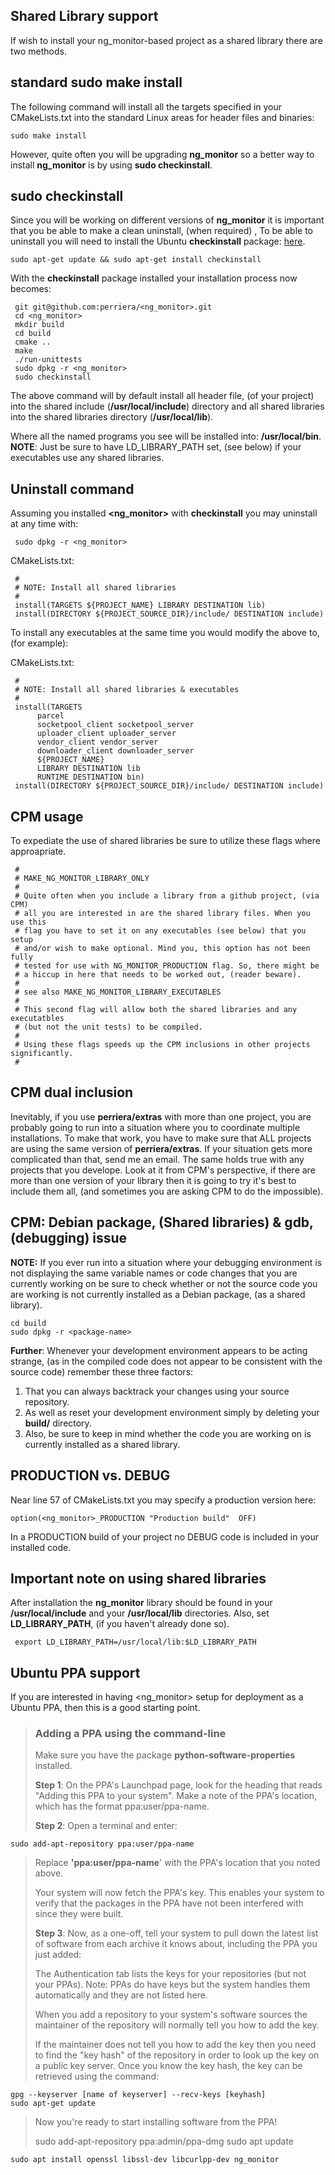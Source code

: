 ## Shared Library support

If wish to install your ng_monitor-based project as a shared library there are two methods.

## standard sudo make install

The following command will install all the targets specified in your CMakeLists.txt into the standard Linux areas for header files and binaries:

    sudo make install

However, quite often you will be upgrading **ng_monitor** so a better way to install **ng_monitor** is by using **sudo checkinstall**.

## sudo checkinstall

Since you will be working on different versions of **ng_monitor** it is important that you be able to make a clean uninstall, (when required) , To be able to uninstall you will need to install the Ubuntu **checkinstall** package: [here](https://help.ubuntu.com/community/CheckInstall).

`sudo apt-get update && sudo apt-get install checkinstall`

With the **checkinstall** package installed your installation process now becomes:

     git git@github.com:perriera/<ng_monitor>.git
     cd <ng_monitor>
     mkdir build
     cd build
     cmake ..
     make
     ./run-unittests
     sudo dpkg -r <ng_monitor>
     sudo checkinstall

The above command will by default install all header file, (of your project) into the shared include (**/usr/local/include**) directory and all shared libraries into the shared libraries directory (**/usr/local/lib**).

Where all the named programs you see will be installed into: **/usr/local/bin**.</br>
**NOTE**: Just be sure to have LD_LIBRARY_PATH set, (see below) if your executables use any shared libraries.

## Uninstall command

Assuming you installed **<ng_monitor>** with **checkinstall** you may uninstall at any time with:

     sudo dpkg -r <ng_monitor>

CMakeLists.txt:

     #
     # NOTE: Install all shared libraries
     #
     install(TARGETS ${PROJECT_NAME} LIBRARY DESTINATION lib)
     install(DIRECTORY ${PROJECT_SOURCE_DIR}/include/ DESTINATION include)

To install any executables at the same time you would modify the above to, (for example):

CMakeLists.txt:

     #
     # NOTE: Install all shared libraries & executables
     #
     install(TARGETS
          parcel
          socketpool_client socketpool_server
          uploader_client uploader_server
          vendor_client vendor_server
          downloader_client downloader_server
          ${PROJECT_NAME}
          LIBRARY DESTINATION lib
          RUNTIME DESTINATION bin)
     install(DIRECTORY ${PROJECT_SOURCE_DIR}/include/ DESTINATION include)

## CPM usage

To expediate the use of shared libraries be sure to utilize these flags
where approapriate.

     #
     # MAKE_NG_MONITOR_LIBRARY_ONLY
     #
     # Quite often when you include a library from a github project, (via CPM)
     # all you are interested in are the shared library files. When you use this
     # flag you have to set it on any executables (see below) that you setup
     # and/or wish to make optional. Mind you, this option has not been fully
     # tested for use with NG_MONITOR_PRODUCTION flag. So, there might be
     # a hiccup in here that needs to be worked out, (reader beware).
     #
     # see also MAKE_NG_MONITOR_LIBRARY_EXECUTABLES
     #
     # This second flag will allow both the shared libraries and any executatbles
     # (but not the unit tests) to be compiled.
     #
     # Using these flags speeds up the CPM inclusions in other projects significantly.
     #

## CPM dual inclusion

Inevitably, if you use **perriera/extras** with more than one project, you are probably going to run into a situation where you to coordinate multiple installations. To make that work, you have to make sure that ALL projects are using the same version of **perriera/extras**. If your situation gets more complicated than that, send me an email. The same holds true with any projects that you develope. Look at it from CPM's perspective, if there are more than one version of your library then it is going to try it's best to include them all, (and sometimes you are asking CPM to do the impossible).

## CPM: Debian package, (Shared libraries) & gdb, (debugging) issue

**NOTE:** If you ever run into a situation where your debugging environment is not displaying the same variable names or code changes that you are currently working on be sure to check whether or not the source code you are working is not currently installed as a Debian package, (as a shared library).

    cd build
    sudo dpkg -r <package-name>

**Further**: Whenever your development environment appears to be acting strange, (as in the compiled code does not appear to be consistent with the source code) remember these three factors:

1.  That you can always backtrack your changes using your source repository.
2.  As well as reset your development environment simply by deleting your **build/** directory.
3.  Also, be sure to keep in mind whether the code you are working on is currently installed as a shared library.

## PRODUCTION vs. DEBUG

Near line 57 of CMakeLists.txt you may specify a production version here:

    option(<ng_monitor>_PRODUCTION "Production build"  OFF)

In a PRODUCTION build of your project no DEBUG code is included in your installed code.

## Important note on using shared libraries

After installation the **ng_monitor** library should be found in your **/usr/local/include** and your **/usr/local/lib** directories. Also, set **LD_LIBRARY_PATH**, (if you haven't already done so).

     export LD_LIBRARY_PATH=/usr/local/lib:$LD_LIBRARY_PATH

## Ubuntu PPA support

If you are interested in having <ng_monitor> setup for deployment as a Ubuntu PPA, then this is a good starting point.

> ### Adding a PPA using the command-line
>
> Make sure you have the package **python-software-properties** installed.
>
> **Step 1**: On the PPA's Launchpad page, look for the heading that reads "Adding this PPA to your system". Make a note of the PPA's location, which has the format ppa:user/ppa-name.
>
> **Step 2**: Open a terminal and enter:

    sudo add-apt-repository ppa:user/ppa-name

> Replace **'ppa:user/ppa-name**' with the PPA's location that you noted above.
>
> Your system will now fetch the PPA's key. This enables your system to verify that the packages in the PPA have not been interfered with since they were built.
>
> **Step 3**: Now, as a one-off, tell your system to pull down the latest list of software from each archive it knows about, including the PPA you just added:
>
> The Authentication tab lists the keys for your repositories (but not your PPAs). Note: PPAs do have keys but the system handles them automatically and they are not listed here.
>
> When you add a repository to your system's software sources the maintainer of the repository will normally tell you how to add the key.
>
> If the maintainer does not tell you how to add the key then you need to find the "key hash" of the repository in order to look up the key on a public key server. Once you know the key hash, the key can be retrieved using the command:

    gpg --keyserver [name of keyserver] --recv-keys [keyhash]
    sudo apt-get update

> Now you're ready to start installing software from the PPA!
>
> sudo add-apt-repository ppa:admin/ppa-dmg
> sudo apt update

    sudo apt install openssl libssl-dev libcurlpp-dev ng_monitor
